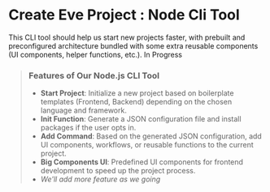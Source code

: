 # Create Eve Project : Node Cli Tool

This CLI tool should help us start new projects faster, with prebuilt and preconfigured architecture bundled with some extra reusable components (UI components, helper functions, etc.).
In Progress

> ### Features of Our Node.js CLI Tool
>
> - **Start Project**: Initialize a new project based on boilerplate templates (Frontend, Backend) depending on the chosen language and framework.
> - **Init Function**: Generate a JSON configuration file and install packages if the user opts in.
> - **Add Command**: Based on the generated JSON configuration, add UI components, workflows, or reusable functions to the current project.
> - **Big Components UI**: Predefined UI components for frontend development to speed up the project process.
> - _We'll add more feature as we going_
